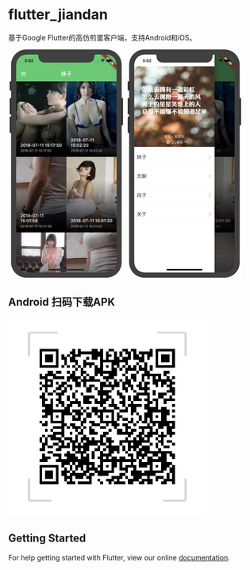 # flutter_jiandan

基于Google Flutter的高仿煎蛋客户端，支持Android和iOS。

![](./screenshots/ios01.jpeg)
![](./screenshots/ios02.jpeg)

## Android 扫码下载APK

![](./screenshots/apk-qrcode.png)

## Getting Started

For help getting started with Flutter, view our online
[documentation](https://flutter.io/).
